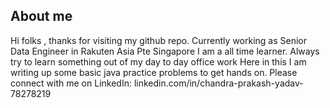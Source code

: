 ## About me
Hi folks , thanks for visiting my github repo.
Currently working as Senior Data Engineer in Rakuten Asia Pte Singapore
I am a all time learner. Always try to learn something out of my day to day office work
Here in this I am writing up some basic java practice problems to get hands on. 
Please connect with me on LinkedIn: linkedin.com/in/chandra-prakash-yadav-78278219

